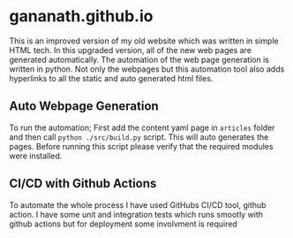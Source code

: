 # gananath.github.io

This is an improved version of my old website which was written in simple HTML tech. In this upgraded version, all of the new web pages are generated automatically. The automation of the web page generation is written in python. Not only the webpages but this automation tool also adds hyperlinks to all the static and auto generated html files.


## Auto Webpage Generation

To run the automation; First add the content yaml page in `articles` folder and then  call `python ./src/build.py` script. This will auto generates the pages. Before running this script please verify that the required modules were installed.


## CI/CD with Github Actions

To automate the whole process I have used GitHubs CI/CD tool, github action. I have some unit and integration tests which runs smootly with github actions but for deployment some involvment is required  
